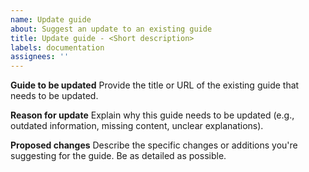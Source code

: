 ```yaml
---
name: Update guide
about: Suggest an update to an existing guide
title: Update guide - <Short description>
labels: documentation
assignees: ''
---
```


**Guide to be updated**
Provide the title or URL of the existing guide that needs to be updated.

**Reason for update**
Explain why this guide needs to be updated (e.g., outdated information, missing content, unclear explanations).

**Proposed changes**
Describe the specific changes or additions you're suggesting for the guide. Be as detailed as possible.
